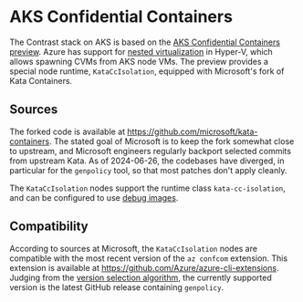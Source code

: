 # AKS Confidential Containers

The Contrast stack on AKS is based on the [AKS Confidential Containers preview].
Azure has support for [nested virtualization](../frozen/aks-nested-virt-internals.md) in Hyper-V, which allows spawning CVMs from AKS node VMs.
The preview provides a special node runtime, `KataCcIsolation`, equipped with Microsoft's fork of Kata Containers.

[AKS Confidential Containers preview]: https://learn.microsoft.com/en-us/azure/aks/confidential-containers-overview

## Sources

The forked code is available at <https://github.com/microsoft/kata-containers>.
The stated goal of Microsoft is to keep the fork somewhat close to upstream, and Microsoft engineers regularly backport selected commits from upstream Kata.
As of 2024-06-26, the codebases have diverged, in particular for the `genpolicy` tool, so that most patches don't apply cleanly.

The `KataCcIsolation` nodes support the runtime class `kata-cc-isolation`, and can be configured to use [debug images](../serial-console).

## Compatibility

According to sources at Microsoft, the `KataCcIsolation` nodes are compatible with the most recent version of the `az confcom` extension.
This extension is available at <https://github.com/Azure/azure-cli-extensions>.
Judging from the [version selection algorithm], the currently supported version is the latest GitHub release containing `genpolicy`.

[version selection algorithm]: https://github.com/Azure/azure-cli-extensions/blob/417b468/src/confcom/azext_confcom/kata_proxy.py#L39-L73
